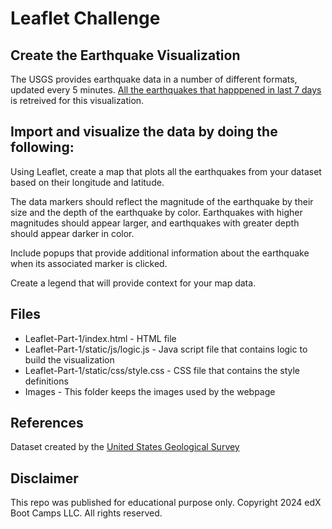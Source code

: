# Leaflet Challenge

## Create the Earthquake Visualization

The USGS provides earthquake data in a number of different formats, updated every 5 minutes. 
[All the earthquakes that happpened in last 7 days](https://earthquake.usgs.gov/earthquakes/feed/v1.0/summary/all_week.geojson) is retreived for this visualization.


## Import and visualize the data by doing the following:

Using Leaflet, create a map that plots all the earthquakes from your dataset based on their longitude and latitude.

The data markers should reflect the magnitude of the earthquake by their size and the depth of the earthquake by color. Earthquakes with higher magnitudes should appear larger, and earthquakes with greater depth should appear darker in color.

Include popups that provide additional information about the earthquake when its associated marker is clicked.

Create a legend that will provide context for your map data.


## Files

* Leaflet-Part-1/index.html - HTML file
* Leaflet-Part-1/static/js/logic.js - Java script file that contains logic to build the visualization
* Leaflet-Part-1/static/css/style.css - CSS file that contains the style definitions
* Images - This folder keeps the images used by the webpage

## References
Dataset created by the [United States Geological Survey](http://earthquake.usgs.gov/earthquakes/feed/v1.0/geojson.php)

## Disclaimer
This repo was published for educational purpose only. Copyright 2024 edX Boot Camps LLC. All rights reserved.


